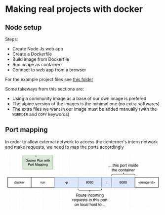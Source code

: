 # Making real projects with docker

## Node setup

Steps:
- Create Node Js web app
- Create a Dockerfile
- Build image from Dockerfile
- Run image as containerr
- Connect to web app from a browser

For the example project files see [this folder](https://github.com/ClemSau/docker-and-kubernetes-course-notes/examples/section_4/simpleweb)

Some takeways from this sections are:
- Using a community image as a base of our own image is prefered
- The alpine version of the images is the minimal one (no extra softwares)
- The extra files we want in our image must be added manually (with the `WORKDIR` and `COPY` keywords)

## Port mapping

In order to allow external network to access the conterner's intern network and make requests, we need to map the ports accordingly

![Port mapping](img/4_1.png)